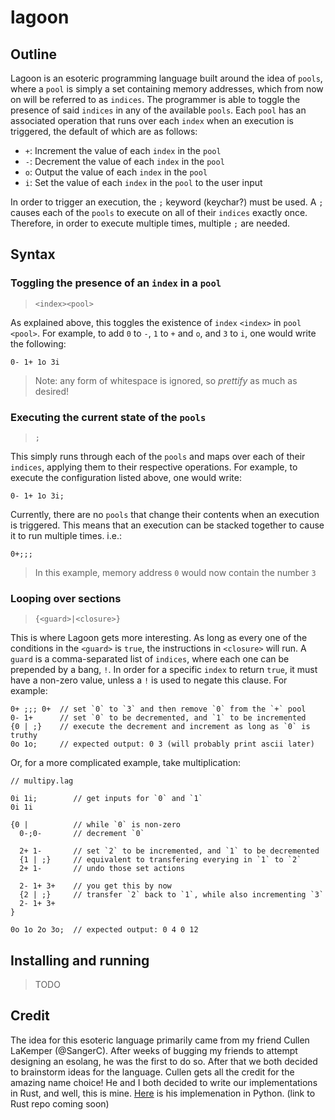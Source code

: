 # lagoon

## Outline

Lagoon is an esoteric programming language built around the idea of `pools`,
where a `pool` is simply a set containing memory addresses, which from now on
will be referred to as `indices`. The programmer is able to toggle the presence
of said `indices` in any of the available `pools`. Each `pool` has an
associated operation that runs over each `index` when an execution is
triggered, the default of which are as follows:

- `+`: Increment the value of each `index` in the `pool`
- `-`: Decrement the value of each `index` in the `pool`
- `o`: Output the value of each `index` in the `pool`
- `i`: Set the value of each `index` in the `pool` to the user input

In order to trigger an execution, the `;` keyword (keychar?) must be used. A
`;` causes each of the `pools` to execute on all of their `indices` exactly
once. Therefore, in order to execute multiple times, multiple `;` are needed.

## Syntax

### Toggling the presence of an `index` in a `pool`

> `<index><pool>`

As explained above, this toggles the existence of `index` `<index>` in `pool`
`<pool>`. For example, to add `0` to `-`, `1` to `+` and `o`, and `3` to `i`,
one would write the following:

```lag
0- 1+ 1o 3i
```

> Note: any form of whitespace is ignored, so *prettify* as much as desired!

### Executing the current state of the `pools`

> `;`

This simply runs through each of the `pools` and maps over each of their
`indices`, applying them to their respective operations. For example, to
execute the configuration listed above, one would write:

```lag
0- 1+ 1o 3i;
```

Currently, there are no `pools` that change their contents when an execution
is triggered. This means that an execution can be stacked together to cause it
to run multiple times. i.e.:

```lag
0+;;;
```

> In this example, memory address `0` would now contain the number `3`

### Looping over sections

> `{<guard>|<closure>}`

This is where Lagoon gets more interesting. As long as every one of the
conditions in the `<guard>` is `true`, the instructions in `<closure>` will
run. A `guard` is a comma-separated list of `indices`, where each one can be
prepended by a bang, `!`. In order for a specific `index` to return `true`, it
must have a non-zero value, unless a `!` is used to negate this clause. For
example:

```lag
0+ ;;; 0+  // set `0` to `3` and then remove `0` from the `+` pool
0- 1+      // set `0` to be decremented, and `1` to be incremented
{0 | ;}    // execute the decrement and increment as long as `0` is truthy
0o 1o;     // expected output: 0 3 (will probably print ascii later)
```

Or, for a more complicated example, take multiplication:

```lag
// multipy.lag

0i 1i;        // get inputs for `0` and `1`
0i 1i

{0 |          // while `0` is non-zero
  0-;0-       // decrement `0`

  2+ 1-       // set `2` to be incremented, and `1` to be decremented
  {1 | ;}     // equivalent to transfering everying in `1` to `2`
  2+ 1-       // undo those set actions

  2- 1+ 3+    // you get this by now
  {2 | ;}     // transfer `2` back to `1`, while also incrementing `3`
  2- 1+ 3+
}

0o 1o 2o 3o;  // expected output: 0 4 0 12
```

## Installing and running

> TODO

## Credit

The idea for this esoteric language primarily came from my friend Cullen
LaKemper (@SangerC). After weeks of bugging my friends to attempt designing an
esolang, he was the first to do so. After that we both decided to brainstorm
ideas for the language. Cullen gets all the credit for the amazing name choice!
He and I both decided to write our implementations in Rust, and well, this is
mine. [Here](https://github.com/SangerC/lagoonlanguage) is his implemenation in
Python. (link to Rust repo coming soon)

